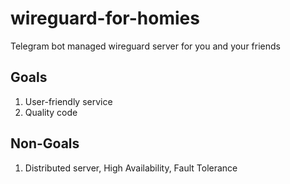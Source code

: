 # wireguard-for-homies

Telegram bot managed wireguard server for you and your friends

## Goals

1. User-friendly service
2. Quality code

## Non-Goals

1. Distributed server, High Availability, Fault Tolerance
